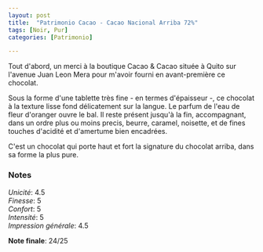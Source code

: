 ```yaml
---
layout: post
title:  "Patrimonio Cacao - Cacao Nacional Arriba 72%"
tags: [Noir, Pur] 
categories: [Patrimonio]

---
```


Tout d'abord, un merci à la boutique Cacao & Cacao située à Quito sur l'avenue Juan Leon Mera pour m'avoir fourni en avant-première ce chocolat.

Sous la forme d'une tablette très fine - en termes d'épaisseur -, ce chocolat à la texture lisse fond délicatement sur la langue. Le parfum de l'eau de fleur d'oranger ouvre le bal. Il reste présent jusqu'à la fin, accompagnant, dans un ordre plus ou moins precis, beurre, caramel, noisette, et de fines touches d'acidité et d'amertume bien encadrées.  

C'est un chocolat qui porte haut et fort la signature du chocolat arriba, dans sa forme la plus pure.



### Notes

_Unicité_: 4.5  
_Finesse_: 5  
_Confort_: 5  
_Intensité_: 5  
_Impression générale_: 4.5  

**Note finale**: 24/25